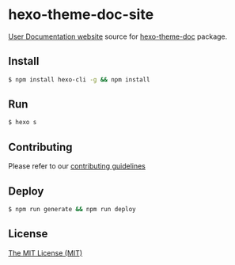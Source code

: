 # hexo-theme-doc-site

[User Documentation website](https://zalando-incubator.github.io/hexo-theme-doc) source for [hexo-theme-doc](https://github.com/zalando-incubator/hexo-theme-doc) package.

## Install

```bash
$ npm install hexo-cli -g && npm install
```

## Run

```bash
$ hexo s
```

## Contributing

Please refer to our [contributing guidelines](./CONTRIBUTING.md)

## Deploy

```bash
$ npm run generate && npm run deploy
```

## License
[The MIT License (MIT)](./LICENSE)
